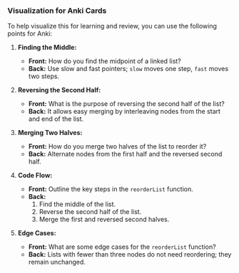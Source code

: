 ### Visualization for Anki Cards

To help visualize this for learning and review, you can use the following points for Anki:

1. **Finding the Middle:**
    - **Front:** How do you find the midpoint of a linked list?
    - **Back:** Use slow and fast pointers; `slow` moves one step, `fast` moves two steps.

2. **Reversing the Second Half:**
    - **Front:** What is the purpose of reversing the second half of the list?
    - **Back:** It allows easy merging by interleaving nodes from the start and end of the list.

3. **Merging Two Halves:**
    - **Front:** How do you merge two halves of the list to reorder it?
    - **Back:** Alternate nodes from the first half and the reversed second half.

4. **Code Flow:**
    - **Front:** Outline the key steps in the `reorderList` function.
    - **Back:**
        1. Find the middle of the list.
        2. Reverse the second half of the list.
        3. Merge the first and reversed second halves.

5. **Edge Cases:**
    - **Front:** What are some edge cases for the `reorderList` function?
    - **Back:** Lists with fewer than three nodes do not need reordering; they remain unchanged.

